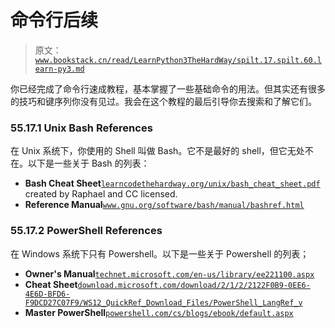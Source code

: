 # 命令行后续

> 原文：[`www.bookstack.cn/read/LearnPython3TheHardWay/spilt.17.spilt.60.learn-py3.md`](https://www.bookstack.cn/read/LearnPython3TheHardWay/spilt.17.spilt.60.learn-py3.md)

你已经完成了命令行速成教程，基本掌握了一些基础命令的用法。但其实还有很多的技巧和键序列你没有见过。我会在这个教程的最后引导你去搜索和了解它们。

### 55.17.1 Unix Bash References

在 Unix 系统下，你使用的 Shell 叫做 Bash。它不是最好的 shell，但它无处不在。以下是一些关于 Bash 的列表：

*   **Bash Cheat Sheet**[`learncodethehardway.org/unix/bash_cheat_sheet.pdf`](https://learncodethehardway.org/unix/bash_cheat_sheet.pdf) created by Raphael and CC licensed.
*   **Reference Manual**[`www.gnu.org/software/bash/manual/bashref.html`](http://www.gnu.org/software/bash/manual/bashref.html)

### 55.17.2 PowerShell References

在 Windows 系统下只有 Powershell。以下是一些关于 Powershell 的列表；

*   **Owner's Manual**[`technet.microsoft.com/en-us/library/ee221100.aspx`](http://technet.microsoft.com/en-us/library/ee221100.aspx)
*   **Cheat Sheet**[`download.microsoft.com/download/2/1/2/2122F0B9-0EE6-4E6D-BFD6-F9DCD27C07F9/WS12_QuickRef_Download_Files/PowerShell_LangRef_v`](https://download.microsoft.com/download/2/1/2/2122F0B9-0EE6-4E6D-BFD6-F9DCD27C07F9/WS12_QuickRef_Download_Files/PowerShell_LangRef_v)
*   **Master PowerShell**[`powershell.com/cs/blogs/ebook/default.aspx`](http://powershell.com/cs/blogs/ebook/default.aspx)